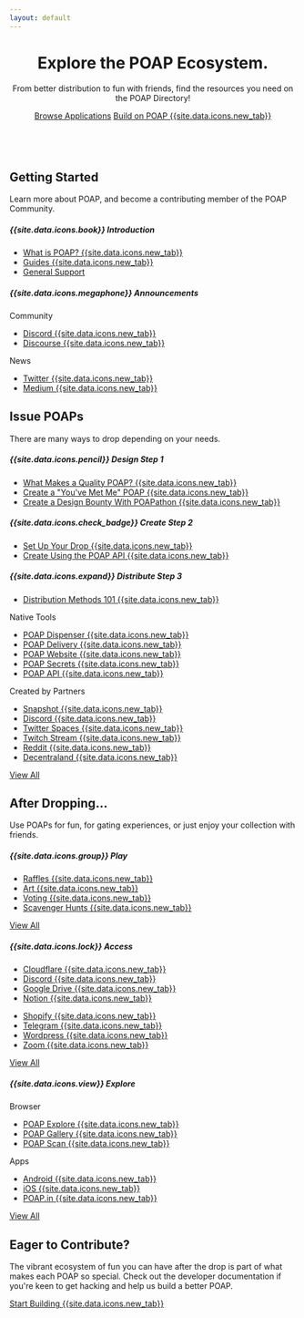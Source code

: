 ```yaml
---
layout: default
---
```



<!-- Header -->
<header class="">
  <div class="header-bg-fade-in"></div>
  <div class="header-bg-fade-out"></div>
  <div class="header-bg-fade-center"></div>
  <div class="container pb-md-3 pb-lg-5">
    <div class="px-4 py-5 my-5 text-center poap-purple-dark">
      <h1 class="display-4 fw-bold mt-5">Explore the POAP Ecosystem.</h1>
      <div class="row justify-content-center">
        <div class="col-12 col-sm-10 col-md-8 col-lg-7 col-xl-6">
          <p class="h4 fw-light mb-4">
            From better distribution to fun with friends, find the resources you need on the POAP Directory!
          </p>
          <a href="/en/resources/all" class="btn btn-primary btn-lg px-4 m-1">Browse Applications</a>
          <a href="https://documentation.poap.tech/" target="_blank" class="btn btn-outline-primary btn-lg px-4 m-1">Build on POAP {{site.data.icons.new_tab}}</a>
          <p class="mt-3">
            <br>
            <!-- <a href="https://documentation.poap.tech/" target="_blank" class="h5 fw-light poap-purple-dark">Build on POAP {{site.data.icons.arrow_right}}</a> -->
          </p>
        </div>
      </div>
    </div>
  </div>
</header>


<!-- Getting Started -->
<section id="starting" class="">
  <div class="container py-5 my-5">
    <div class="mb-5 text-center poap-purple-dark">
      <h2 class="h1 fw-bold">Getting Started</h2>
      <p class="col-md-10 col-lg-7 mx-auto lead text-center">
        Learn more about POAP, and become a contributing member of the POAP Community.
      </p>
    </div>
    <div class="row justify-content-center mt-4">
      <div class="col-12 col-md-6 col-xl-3 mb-4">
        <div class="card rounded-3 h-100 mx-auto text-nowrap">
          <div class="card-body">
            <h5 class="card-title border-bottom w-100 pb-3 mb-3 poap-purple-dark">
              {{site.data.icons.book}}
              Introduction
            </h5>
            <ul class="list-unstyled">
              <li class="mb-2 ps-2 text-truncate"><a href="https://help.poap.xyz/en/articles/5820491-what-is-poap" class="poap-purple-dark text-decoration-none" target="_blank">What is POAP? {{site.data.icons.new_tab}}</a></li>
              <li class="mb-2 ps-2 text-truncate"><a href="https://help.poap.xyz/en/" class="poap-purple-dark text-decoration-none" target="_blank">Guides {{site.data.icons.new_tab}}</a></li>
              <li class="mb-2 ps-2 text-truncate"><a href="/en/support" class="poap-purple-dark text-decoration-none">General Support</a></li>
            </ul>
          </div>
        </div>
      </div>
      <div class="col-12 col-md-6 col-xl-3 mb-4">
        <div class="card rounded-3 h-100 mx-auto text-nowrap">
          <div class="card-body">
            <h5 class="card-title border-bottom w-100 pb-3 mb-3 poap-purple-dark text-truncate">
              {{site.data.icons.megaphone}}
              Announcements
            </h5>
            <div class="row">
              <div class="col-6">
                <p class="fw-light text-muted mb-2">Community</p>
                <ul class="list-unstyled">
                  <li class="mb-2 ps-2 text-truncate"><a href="https://discord.gg/fcxW4yR" class="poap-purple-dark text-decoration-none" target="_blank">Discord {{site.data.icons.new_tab}}</a></li>
                  <li class="mb-2 ps-2 text-truncate"><a href="https://discourse.poap.xyz/categories" class="poap-purple-dark text-decoration-none" target="_blank">Discourse {{site.data.icons.new_tab}}</a></li>
                </ul>
              </div>
              <div class="col-6">
                <p class="fw-light text-muted mb-2">News</p>
                <ul class="list-unstyled">
                  <li class="mb-2 ps-2 text-truncate"><a href="https://twitter.com/poapxyz/" class="poap-purple-dark text-decoration-none" target="_blank">Twitter {{site.data.icons.new_tab}}</a></li>
                  <li class="mb-2 ps-2 text-truncate"><a href="https://medium.com/poap" class="poap-purple-dark text-decoration-none" target="_blank">Medium {{site.data.icons.new_tab}}</a></li>
                </ul>
              </div>
            </div>
          </div>
        </div>
      </div>
    </div>
  </div>
</section>


<!-- Pre-Drop -->
<section id="predrop" class="bg-light">
  <div class="container py-5 my-5">
    <div class="mb-5 text-center poap-purple-dark">
      <h2 class="h1 fw-bold mb-3">Issue POAPs</h2>
      <p class="col-md-10 col-lg-7 mx-auto lead text-center">
        There are many ways to drop depending on your needs.
      </p>
    </div>
    <div class="row justify-content-center mt-4">
      <div class="col-12 col-xl-8">
        <div class="row justify-content-center">
          <div class="col-12 col-md-6 mb-4">
            <div class="card rounded-3 h-100 mx-auto text-nowrap">
              <div class="card-body">
                <h5 class="card-title border-bottom w-100 pb-3 mb-3 poap-purple-dark">
                  {{site.data.icons.pencil}}
                  Design <span class="bg-poap-violet rounded-pill py-1 px-2 fw-light fs-6 ms-1">Step 1</span>
                </h5>
                <ul class="list-unstyled">
                  <li class="mb-2 ps-2 text-truncate"><a href="https://help.poap.xyz/en/articles/5839280-how-can-i-produce-quality-poap-drops" class="poap-purple-dark text-decoration-none" target="_blank">What Makes a Quality POAP? {{site.data.icons.new_tab}}</a></li>
                  <li class="mb-2 ps-2 text-truncate"><a href="https://welook.io/poaps/add/youmet" class="poap-purple-dark text-decoration-none" target="_blank">Create a "You've Met Me" POAP {{site.data.icons.new_tab}}</a></li>
                  <li class="mb-2 ps-2 text-truncate"><a href="https://www.poapathon.com/" class="poap-purple-dark text-decoration-none" target="_blank">Create a Design Bounty With POAPathon {{site.data.icons.new_tab}}</a></li>
                </ul>
              </div>
            </div>
          </div>
          <div class="col-12 col-md-6 mb-4">
            <div class="card rounded-3 h-100 mx-auto text-nowrap">
              <div class="card-body">
                <h5 class="card-title border-bottom w-100 pb-3 mb-3 poap-purple-dark">
                  {{site.data.icons.check_badge}}
                  Create <span class="bg-poap-violet rounded-pill py-1 px-2 fw-light fs-6 ms-1">Step 2</span>
                </h5>
                <ul class="list-unstyled">
                  <li class="mb-2 ps-2 text-truncate"><a href="https://help.poap.xyz/en/articles/5802657-how-do-i-set-up-a-poap-drop" class="poap-purple-dark text-decoration-none" target="_blank">Set Up Your Drop {{site.data.icons.new_tab}}</a></li>
                  <li class="mb-2 ps-2 text-truncate"><a href="https://documentation.poap.tech/" class="poap-purple-dark text-decoration-none" target="_blank">Create Using the POAP API {{site.data.icons.new_tab}}</a></li>
                </ul>
              </div>
            </div>
          </div>
        </div>
        <div class="row justify-content-center">
          <div class="col-12 mb-4">
            <div class="card rounded-3 h-100 mx-auto text-nowrap">
              <div class="card-body">
                <h5 class="card-title border-bottom w-100 pb-3 mb-3 poap-purple-dark">
                  {{site.data.icons.expand}}
                  Distribute <span class="bg-poap-violet rounded-pill py-1 px-2 fw-light fs-6 ms-1">Step 3</span>
                </h5>
                <div class="row w-100">
                    <ul class="list-unstyled">
                      <li class="mb-2 ps-2 text-truncate"><a href="https://help.poap.xyz/en/articles/5812140-poap-distribution-methods-101" class="poap-purple-dark text-decoration-none" target="_blank">Distribution Methods 101 {{site.data.icons.new_tab}}</a></li>
                    </ul>
                </div>
                <div class="row w-100">
                  <div class="col-6">
                    <p class="fw-light text-muted mb-2">Native Tools</p>
                    <ul class="list-unstyled">
                      <li class="mb-2 ps-2 text-truncate"><a href="https://help.poap.xyz/en/articles/5908960-how-do-i-set-up-the-magic-poap-qr-dispenser-to-distribute-mint-links-via-unique-qr-codes" class="poap-purple-dark text-decoration-none" target="_blank">POAP Dispenser {{site.data.icons.new_tab}}</a></li>
                      <li class="mb-2 ps-2 text-truncate"><a href="https://help.poap.xyz/en/articles/5807488-how-do-i-set-up-delivery" class="poap-purple-dark text-decoration-none" target="_blank">POAP Delivery {{site.data.icons.new_tab}}</a></li>
                      <li class="mb-2 ps-2 text-truncate"><a href="https://help.poap.xyz/en/articles/5812351-how-do-i-set-up-a-website-for-poap-distribution" class="poap-purple-dark text-decoration-none" target="_blank">POAP Website {{site.data.icons.new_tab}}</a></li>
                      <li class="mb-2 ps-2 text-truncate"><a href="https://help.poap.xyz/en/articles/5807573-how-do-i-set-up-a-poap-secret" class="poap-purple-dark text-decoration-none" target="_blank">POAP Secrets {{site.data.icons.new_tab}}</a></li>
                      <li class="mb-2 ps-2 text-truncate"><a href="https://documentation.poap.tech/" class="poap-purple-dark text-decoration-none" target="_blank">POAP API {{site.data.icons.new_tab}}</a></li>
                    </ul>
                  </div>
                  <div class="col-6">
                    <p class="fw-light text-muted mb-2">Created by Partners</p>
                    <ul class="list-unstyled">
                      <li class="mb-2 ps-2 text-truncate"><a href="https://help.poap.xyz/en/articles/5857145-how-do-i-set-up-the-poap-snapshot-plugin" class="poap-purple-dark text-decoration-none" target="_blank">Snapshot {{site.data.icons.new_tab}}</a></li>
                      <li class="mb-2 ps-2 text-truncate"><a href="https://docs.bankless.community/degen-product-support/product-resources/poap-distribution-commands-and-workflow" class="poap-purple-dark text-decoration-none" target="_blank">Discord {{site.data.icons.new_tab}}</a></li>
                      <li class="mb-2 ps-2 text-truncate"><a href="https://docs.bankless.community/degen-product-support/premium-features/twitter-spaces" class="poap-purple-dark text-decoration-none" target="_blank">Twitter Spaces {{site.data.icons.new_tab}}</a></li>
                      <li class="mb-2 ps-2 text-truncate"><a href="https://poap.gg/" class="poap-purple-dark text-decoration-none" target="_blank">Twitch Stream {{site.data.icons.new_tab}}</a></li>
                      <li class="mb-2 ps-2 text-truncate"><a href="https://github.com/stake-house/poap-reddit-bot" class="poap-purple-dark text-decoration-none" target="_blank">Reddit {{site.data.icons.new_tab}}</a></li>
                      <li class="mb-2 ps-2 text-truncate"><a href="https://poap.cc/" class="poap-purple-dark text-decoration-none" target="_blank">Decentraland {{site.data.icons.new_tab}}</a></li>
                    </ul>
                  </div>
                </div>
                <a href="/en/resources/distribution" class="btn btn-outline-primary">View All</a>
              </div>
            </div>
          </div>
        </div>
      </div>
    </div>
  </div>
</section>


<!-- Post-Drop -->
<section id="postdrop" class="">
  <div class="container py-5 my-5">
    <div class="mb-5 text-center poap-purple-dark">
      <h2 class="h1 fw-bold mb-3">After Dropping...</h2>
      <p class="col-md-10 col-lg-7 mx-auto lead text-center">
        Use POAPs for fun, for gating experiences, or just enjoy your collection with friends.
      </p>
    </div>
    <div class="row justify-content-center mt-4">
      <div class="col-12 col-md-6 col-xl-4 mb-4">
        <div class="card rounded-3 h-100 mx-auto text-nowrap">
          <div class="card-body d-flex align-items-start flex-column">
            <h5 class="card-title border-bottom w-100 pb-3 mb-3 poap-purple-dark">
              {{site.data.icons.group}}
              Play
            </h5>
            <ul class="list-unstyled flex-grow-1">
              <li class="mb-2 ps-2 text-truncate"><a href="https://help.poap.xyz/en/articles/5849075-how-do-i-set-up-a-poap-fun-raffle" class="poap-purple-dark text-decoration-none" target="_blank">Raffles {{site.data.icons.new_tab}}</a></li>
              <li class="mb-2 ps-2 text-truncate"><a href="https://app.poap.art/" class="poap-purple-dark text-decoration-none" target="_blank">Art {{site.data.icons.new_tab}}</a></li>
              <li class="mb-2 ps-2 text-truncate"><a href="https://help.poap.xyz/en/articles/5866650-how-do-i-set-up-a-poap-vote-poll" class="poap-purple-dark text-decoration-none" target="_blank">Voting {{site.data.icons.new_tab}}</a></li>
              <li class="mb-2 ps-2 text-truncate"><a href="https://gathertown.gitbook.io/web3/integrations/poaps-in-gather#guide-scavenger-hunt-for-poap" class="poap-purple-dark text-decoration-none" target="_blank">Scavenger Hunts {{site.data.icons.new_tab}}</a></li>
            </ul>
            <a href="/en/resources/play" class="btn btn-outline-primary">View All</a>
          </div>
        </div>
      </div>
      <div class="col-12 col-md-6 col-xl-4 mb-4">
        <div class="card rounded-3 h-100 mx-auto text-nowrap">
          <div class="card-body d-flex align-items-start flex-column">
            <h5 class="card-title border-bottom w-100 pb-3 mb-3 poap-purple-dark">
              {{site.data.icons.lock}}
              Access
            </h5>
            <div class="row w-100 flex-grow-1">
              <div class="col-6">
                <ul class="list-unstyled">
                  <li class="mb-2 ps-2 text-truncate"><a href="https://litgateway.com/apps/cloudflare" class="poap-purple-dark text-decoration-none" target="_blank">Cloudflare {{site.data.icons.new_tab}}</a></li>
                  <li class="mb-2 ps-2 text-truncate"><a href="https://collabland.freshdesk.com/support/solutions/articles/70000036689-discord-bot-walkthrough" class="poap-purple-dark text-decoration-none" target="_blank">Discord {{site.data.icons.new_tab}}</a></li>
                  <li class="mb-2 ps-2 text-truncate"><a href="https://litgateway.com/apps/google-drive" class="poap-purple-dark text-decoration-none" target="_blank">Google Drive {{site.data.icons.new_tab}}</a></li>
                  <li class="mb-2 ps-2 text-truncate"><a href="https://www.charmverse.io/notion-sign-in" class="poap-purple-dark text-decoration-none" target="_blank">Notion {{site.data.icons.new_tab}}</a></li>
                </ul>
              </div>
              <div class="col-6">
                <ul class="list-unstyled">
                  <li class="mb-2 ps-2 text-truncate"><a href="https://litgateway.com/apps/shopify" class="poap-purple-dark text-decoration-none" target="_blank">Shopify {{site.data.icons.new_tab}}</a></li>
                  <li class="mb-2 ps-2 text-truncate"><a href="https://collabland.freshdesk.com/support/solutions/articles/70000081544-telegram-bot-walkthrough" class="poap-purple-dark text-decoration-none" target="_blank">Telegram {{site.data.icons.new_tab}}</a></li>
                  <li class="mb-2 ps-2 text-truncate"><a href="https://wordpress.org/plugins/litprotocol-wp-lit-gated/" class="poap-purple-dark text-decoration-none" target="_blank">Wordpress {{site.data.icons.new_tab}}</a></li>
                  <li class="mb-2 ps-2 text-truncate"><a href="https://litgateway.com/apps/zoom" class="poap-purple-dark text-decoration-none" target="_blank">Zoom {{site.data.icons.new_tab}}</a></li>
                </ul>
              </div>
            </div>
            <a href="/en/resources/access" class="btn btn-outline-primary">View All</a>
          </div>
        </div>
      </div>
      <div class="col-12 col-md-6 col-xl-4 mb-4">
        <div class="card rounded-3 h-100 mx-auto text-nowrap">
          <div class="card-body d-flex align-items-start flex-column">
            <h5 class="card-title border-bottom w-100 pb-3 mb-3 poap-purple-dark">
              {{site.data.icons.view}}
              Explore
            </h5>
            <div class="row w-100 flex-grow-1 d-flex">
              <div class="col-6">
                <p class="fw-light text-muted mb-2">Browser</p>
                <ul class="list-unstyled">
                  <li class="mb-2 ps-2 text-truncate"><a href="https://explore.poap.xyz/" class="poap-purple-dark text-decoration-none" target="_blank">POAP Explore {{site.data.icons.new_tab}}</a></li>
                  <li class="mb-2 ps-2 text-truncate"><a href="https://poap.gallery/" class="poap-purple-dark text-decoration-none" target="_blank">POAP Gallery {{site.data.icons.new_tab}}</a></li>
                  <li class="mb-2 ps-2 text-truncate"><a href="https://app.poap.xyz/scan" class="poap-purple-dark text-decoration-none" target="_blank">POAP Scan {{site.data.icons.new_tab}}</a></li>
                </ul>
              </div>
              <div class="col-6">
                <p class="fw-light text-muted mb-2">Apps</p>
                <ul class="list-unstyled">
                  <li class="mb-2 ps-2 text-truncate"><a href="https://poap.xyz/android" class="poap-purple-dark text-decoration-none" target="_blank">Android {{site.data.icons.new_tab}}</a></li>
                  <li class="mb-2 ps-2 text-truncate"><a href="https://poap.xyz/ios" class="poap-purple-dark text-decoration-none" target="_blank">iOS {{site.data.icons.new_tab}}</a></li>
                  <li class="mb-2 ps-2 text-truncate"><a href="https://poap.in/" class="poap-purple-dark text-decoration-none" target="_blank">POAP.in {{site.data.icons.new_tab}}</a></li>
                </ul>
              </div>
            </div>
            <a href="/en/resources/explore" class="btn btn-outline-primary">View All</a>
          </div>
        </div>
      </div>
    </div>
  </div>
</section>


<!-- Build -->
<section id="build" class="bg-light poap-purple-dark">
  <div class="container py-5 my-5 poap-purple-dark">
    <h2 class="h1 fw-bold mb-3 text-center">Eager to Contribute?</h2>
    <div class="col col-md-8 col-lg-6 mx-auto lead text-center">
      <p>The vibrant ecosystem of fun you can have after the drop is part of what makes each POAP so special. Check out the developer documentation if you're keen to get hacking and help us build a better POAP.</p>
      <a href="https://documentation.poap.tech/" target="_blank" class="btn btn-primary btn px-4 m-1">Start Building {{site.data.icons.new_tab}}</a>
    </div>
  </div>
</section>

